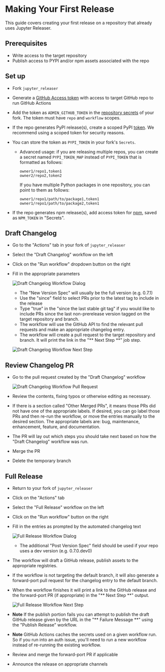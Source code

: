 # Making Your First Release

This guide covers creating your first release on a repository that
already uses Jupyter Releaser.

## Prerequisites

- Write access to the target repository
- Publish access to PYPI and/or npm assets associated with the repo

## Set up

- Fork `jupyter_releaser`
- Generate a [GitHub Access token](https://docs.github.com/en/github/authenticating-to-github/creating-a-personal-access-token) with access to target GitHub repo to run GitHub Actions
- Add the token as `ADMIN_GITHUB_TOKEN` in the [repository secrets](https://docs.github.com/en/actions/reference/encrypted-secrets#creating-encrypted-secrets-for-a-repository) of your fork.  The token must have `repo` and `workflow` scopes.
- If the repo generates PyPI release(s), create a scoped PyPI [token](https://packaging.python.org/guides/publishing-package-distribution-releases-using-github-actions-ci-cd-workflows/#saving-credentials-on-github). We recommend using a scoped token for security reasons.
- You can store the token as `PYPI_TOKEN` in your fork's `Secrets`.

  - Advanced usage: if you are releasing multiple repos, you can create a secret named `PYPI_TOKEN_MAP` instead of `PYPI_TOKEN` that is formatted as follows:

    ```text
    owner1/repo1,token1
    owner2/repo2,token2
    ```

    If you have multiple Python packages in one repository, you can point to them as follows:

    ```text
    owner1/repo1/path/to/package1,token1
    owner1/repo1/path/to/package2,token1
    ```

- If the repo generates npm release(s), add access token for [npm](https://docs.npmjs.com/creating-and-viewing-access-tokens), saved as `NPM_TOKEN` in "Secrets".

## Draft Changelog

- Go to the "Actions" tab in your fork of `jupyter_releaser`
- Select the "Draft Changelog" workflow on the left
- Click on the "Run workflow" dropdown button on the right
- Fill in the appropriate parameters

  ![Draft Changelog Workflow Dialog](../images/draft_changelog.png)

  - The "New Version Spec" will usually be the full version (e.g. 0.7.1)
  - Use the "since" field to select PRs prior to the latest tag to include in the release
  - Type "true" in the "since the last stable git tag" if you would like to include PRs since the last non-prerelease version tagged on the target repository and branch.
  - The workflow will use the GitHub API to find the relevant pull requests and make an appropriate changelog entry.
  - The workflow will create a pull request to the target
    repository and branch. It will print the link in the "\*\* Next Step \*\*" job step.

  ![Draft Changelog Workflow Next Step](../images/draft_changelog_next_step.png)

## Review Changelog PR

- Go to the pull request created by the "Draft Changelog" workflow

  ![Draft Changelog Workflow Pull Request](../images/draft_changelog_pr.png)

- Review the contents, fixing typos or otherwise editing as necessary.
- If there is a section called "Other Merged PRs", it means those PRs did not have one of the appropriate labels. If desired, you can go label those PRs and then re-run the workflow, or move the entries manually to the desired section. The appropriate labels are: bug, maintenance, enhancement, feature, and documentation.
- The PR will lay out which steps you should take next based on how the "Draft Changelog" workflow was run.
- Merge the PR
- Delete the temporary branch

## Full Release

- Return to your fork of `jupyter_releaser`
- Click on the "Actions" tab
- Select the "Full Release" workflow on the left
- Click on the "Run workflow" button on the right
- Fill in the entries as prompted by the automated changelog text

  ![Full Release Workflow Dialog](../images/draft_release.png)

  - The additional "Post Version Spec" field should be used if your repo uses a dev version (e.g. 0.7.0.dev0)

- The workflow will draft a GitHub release, publish assets to the appropriate registries.
- If the workflow is not targeting the default branch, it will also generate a forward-port pull request for the changelog entry to the default branch.
- When the workflow finishes it will print a link to the GitHub release and the forward-port PR (if appropriate) in the "\*\* Next Step \*\*" output.

  ![Full Release Workflow Next Step](../images/publish_release_next_step.png)

- **Note** If the publish portion fails you can attempt to publish the draft GitHub release given by the URL in the "\*\* Failure Message \*\*" using the "Publish Release" workflow.
- **Note** GitHub Actions caches the secrets used on a given workflow run. So if you run into an auth issue, you'll
  need to run a new workflow instead of re-running the existing workflow.
- Review and merge the forward-port PR if applicable
- Announce the release on appropriate channels
